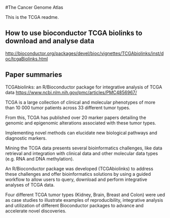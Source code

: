 #The Cancer Genome Atlas

This is the TCGA readme.

## How to use bioconductor TCGA biolinks to download and analyse data
http://bioconductor.org/packages/devel/bioc/vignettes/TCGAbiolinks/inst/doc/tcgaBiolinks.html


## Paper summaries

TCGAbiolinks: an R/Bioconductor package for integrative analysis of TCGA data
https://www.ncbi.nlm.nih.gov/pmc/articles/PMC4856967/

TCGA is a large collection of clinical and molecular phenotypes of more than 10 000 tumor patients across 33 different tumor types. 

From this, TCGA has published over 20 marker papers detailing the genomic and epigenomic alterations associated with these tumor types. 

Implementing novel methods can elucidate new biological pathways and diagnostic markers. 

Mining the TCGA data presents several bioinformatics challenges, like data retrieval and integration with clinical data and other molecular data types (e.g. RNA and DNA methylation).

An R/Bioconductor package was developed (TCGAbiolinks) to address these challenges and offer bioinformatics solutions by using a guided workflow to allow users to query, download and perform integrative analyses of TCGA data.

Four different TCGA tumor types (Kidney, Brain, Breast and Colon) were ued as case studies to illustrate examples of reproducibility, integrative analysis and utilization of different Bioconductor packages to advance and accelerate novel discoveries.
